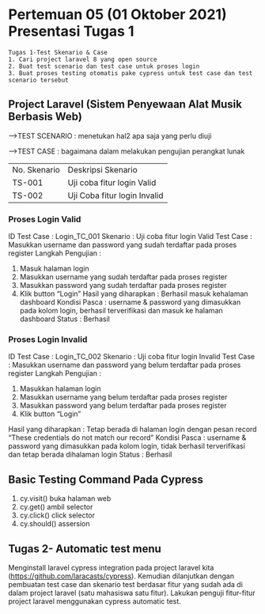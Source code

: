 # Pertemuan 05 (01 Oktober 2021) Presentasi Tugas 1
    Tugas 1-Test Skenario & Case
    1. Cari project laravel 8 yang open source
    2. Buat test scenario dan test case untuk proses login
    3. Buat proses testing otomatis pake cypress untuk test case dan test scenario tersebut

## Project Laravel  (Sistem Penyewaan Alat Musik Berbasis Web) 
-->TEST SCENARIO : menetukan hal2 apa saja yang perlu diuji

-->TEST CASE : bagaimana dalam melakukan pengujian perangkat lunak

|  |  |
|--|--|
| No. Skenario | Deskripsi Skenario |
| TS-001 | Uji coba fitur login Valid |
| TS-002 | Uji Coba fitur login Invalid |

### Proses Login Valid 
ID Test Case : Login_TC_001
Skenario : Uji coba fitur login Valid
Test Case : Masukkan username dan password yang sudah terdaftar pada proses register
Langkah Pengujian :
1. Masuk halaman login
2. Masukkan username yang sudah terdaftar pada proses register
3. Masukkan password yang sudah terdaftar pada proses register
4. Klik button “Login”
Hasil yang diharapkan : Berhasil masuk kehalaman dashboard
Kondisi Pasca : username & password yang dimasukkan pada kolom login, berhasil terverifikasi dan masuk ke halaman dashboard
Status : Berhasil


### Proses Login Invalid 
ID Test Case : Login_TC_002
Skenario : Uji coba fitur login Invalid 
Test Case : Masukkan username dan password yang belum terdaftar pada proses register
Langkah Pengujian :
1. Masukkan halaman login
2. Masukkan username yang belum terdaftar pada proses register
3. Masukkan password yang belum terdaftar pada proses register
4. Klik button “Login”

Hasil yang diharapkan : Tetap berada di halaman login dengan pesan record “These credentials do not match our record”
Kondisi Pasca : username & password yang dimasukkan pada kolom login, tidak berhasil terverifikasi dan tetap berada dihalaman login
Status : Berhasil

## Basic Testing Command Pada Cypress
1. cy.visit() buka halaman web
2. cy.get() ambil selector
3. cy.click() click selector
4. cy.should() assersion

## Tugas 2- Automatic test menu
Menginstall laravel cypress integration pada project laravel kita (https://github.com/laracasts/cypress). Kemudian dilanjutkan dengan pembuatan test case dan skenario test berdasar fitur yang sudah ada di dalam project laravel (satu mahasiswa satu fitur). Lakukan penguji fitur-fitur project laravel menggunakan cypress automatic test. 